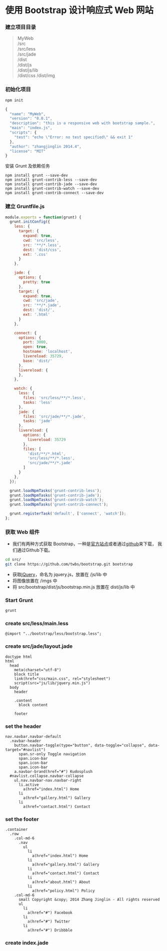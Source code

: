 使用 Bootstrap 设计响应式 Web 网站
===============================

### 建立项目目录
> MyWeb   
> /src   
> /src/less  
> /src/jade   
> /dist  
> /dist/js  
> /dist/js/lib  
> /dist/css
> /dist/img 

### 初始化项目
```bash
npm init
```
```javascript
{
  "name": "MyWeb",
  "version": "0.0.1",
  "description": "this is a responsive web with bootstrap sample.",
  "main": "index.js",
  "scripts": {
    "test": "echo \"Error: no test specified\" && exit 1"
  },
  "author": "zhangjinglin 2014.4",
  "license": "MIT"
}
```
安装 Grunt 及依赖任务
```
npm install grunt --save-dev
npm install grunt-contrib-less --save-dev
npm install grunt-contrib-jade --save-dev
npm install grunt-contrib-watch --save-dev
npm install grunt-contrib-connect --save-dev
```

### 建立 Gruntfile.js
```javascript
module.exports = function(grunt) {
  grunt.initConfig({
    less: {
      target: {
        expand: true,
        cwd: 'src/less',
        src: '**/*.less',
        dest: 'dist/css',
        ext: '.css'
      }
    },

    jade: {
      options: {
        pretty: true
      },
      target: {
        expand: true,
        cwd: 'src/jade',
        src: '**/*.jade',
        dest: 'dist/',
        ext: '.html'
      }
    },

    connect: {
      options: {
        port: 3000,
        open: true,
        hostname: 'localhost',
        livereload: 35729,
        base: 'dist/'
      },
      livereload: {
      },
    },

    watch: {
      less: {
        files: 'src/less/**/*.less',
        tasks: 'less'
      },
      jade: {
        files: 'src/jade/**/*.jade',
        tasks: 'jade'
      },
      livereload: {
        options: {
          livereload: 35729
        },
        files: [
          'dist/**/*.html',
          'src/less/**/*.less',
          'src/jade/**/*.jade'
        ]
      }
    },
  });

  grunt.loadNpmTasks('grunt-contrib-less');
  grunt.loadNpmTasks('grunt-contrib-jade');
  grunt.loadNpmTasks('grunt-contrib-watch');
  grunt.loadNpmTasks('grunt-contrib-connect');

  grunt.registerTask('default', ['connect', 'watch']);
};
```

### 获取 Web 组件
- 我们有两种方式获取 Bootstrap，一种是[官方站点](http://getbootstrap.com)或者通过[github](http://github.com/twitter/bootstrap)来下载， 我们通过Github下载。
```bash
cd src/
git clone https://github.com/twbs/bootstrap.git bootstrap
```
- 获取[jQuery](http://jquery.com)，命名为 jquery.js，放置在 /js/lib 中
- 将图像放置在 /imgs 中
- 将 src/bootstrap/dist/js/bootstrap.min.js 放置在 dist/js/lib 中

### Start Grunt
```bash
grunt
```

### create src/less/main.less
```less
@import "../bootstrap/less/bootstrap.less";
```

### create src/jade/layout.jade
```jade
doctype html
html
  head
    meta(charset="utf-8")
    block title
    link(href="css/main.css", rel="stylesheet")
    script(src="js/lib/jquery.min.js")
  body
    header
    
    .content
      block content

    footer
```
### set the header
```jade
nav.navbar.navbar-default
  .navbar-header
    button.navbar-toggle(type="button", data-toggle="collapse", data-target="#navlist")
      span.sr-only Toggle navigation
      span.icon-bar
      span.icon-bar
      span.icon-bar
    a.navbar-brand(href="#") Kudosplush
  #navlist.collapse.navbar-collapse
    ul.nav.navbar-nav.navbar-right
      li.active
        a(href="index.html") Home
      li
        a(href="gallery.html") Gallery
      li
        a(href="contact.html") Contact
```
### set the footer
```jade
.container
  .row
    .col-md-6
      .nav
        ul
          li
            a(href="index.html") Home
          li
            a(href="gallery.html") Gallery
          li
            a(href="contact.html") Contact
          li
            a(href="about.html") About
          li
            a(href="policy.html") Policy
    .col-md-6
      small Copyright &copy; 2014 Zhang Jinglin - All rights reserved
      ul
        li
          a(href="#") Facebook
        li
          a(href="#") Twitter
        li
          a(href="#") Dribbble
```
### create index.jade
```jade
```